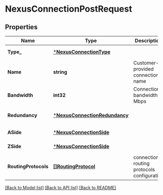 # NexusConnectionPostRequest

## Properties
Name | Type | Description | Notes
------------ | ------------- | ------------- | -------------
**Type_** | [***NexusConnectionType**](NexusConnectionType.md) |  | [default to null]
**Name** | **string** | Customer-provided connection name | [optional] [default to null]
**Bandwidth** | **int32** | Connection bandwidth in Mbps | [default to null]
**Redundancy** | [***NexusConnectionRedundancy**](NexusConnectionRedundancy.md) |  | [optional] [default to null]
**ASide** | [***NexusConnectionSide**](NexusConnectionSide.md) |  | [default to null]
**ZSide** | [***NexusConnectionSide**](NexusConnectionSide.md) |  | [default to null]
**RoutingProtocols** | [**[]RoutingProtocol**](RoutingProtocol.md) | connection routing protocols configuration | [optional] [default to null]

[[Back to Model list]](../README.md#documentation-for-models) [[Back to API list]](../README.md#documentation-for-api-endpoints) [[Back to README]](../README.md)

